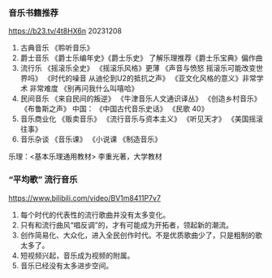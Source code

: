 ### 音乐书籍推荐 
https://b23.tv/4t8HX6n
20231208

1. 古典音乐
《聆听音乐》
2. 爵士音乐
《爵士乐编年史》《爵士乐史》
了解乐理推荐《爵士乐宝典》偏作曲
3. 流行乐
《摇滚乐全史》
《摇滚乐风格》更薄
《声音与愤怒 摇滚乐可能改变世界吗》
《时代的噪音 从迪伦到U2的抵抗之声》
《亚文化风格的意义》非常学术 非常难度
《别再问我什么叫嘻哈》
4. 民间音乐
《来自民间的叛逆》
《牛津音乐人文通识译丛》
《创造乡村音乐》
《布鲁斯之声》
中国：
《中国古代音乐史话》
《民歌 40》
5. 音乐商业化
《贩卖音乐》
《流行音乐与资本主义》
《听见天才》
《美国摇滚往事》
6. 音乐杂谈
《音乐课》
《小说课
《制造音乐》

乐理：<基本乐理通用教材> 李重光著，大学教材


### “平均歌” 流行音乐
https://www.bilibili.com/video/BV1m8411P7v7

1. 每个时代的代表性的流行歌曲并没有太多变化。
2. 只有和流行曲风“唱反调”的，才有可能成为开拓者，领起新的潮流。
3. 创作简易化、大众化，进入全民创作时代。不是优质歌曲少了，只是粗制的歌太多了。
4. 短视频兴起，音乐成为视频的附属。
5. 音乐已经没有太多进步空间。
